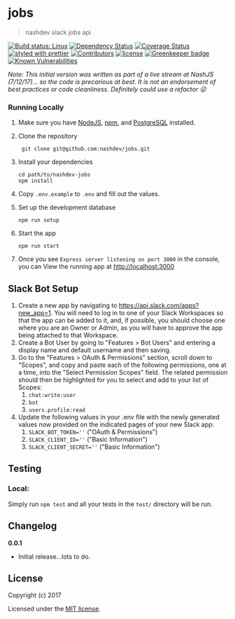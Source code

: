 # jobs

> nashdev slack jobs api

[![Build status: Linux](https://img.shields.io/travis/nashdev/jobs.svg?style=flat-square)](https://travis-ci.org/nashdev/jobs)
[![Dependency Status](https://david-dm.org/nashdev/jobs.svg?style=flat-square)](https://david-dm.org/nashdev/jobs)
[![Coverage Status](https://img.shields.io/coveralls/nashdev/jobs/master.svg?style=flat-square)](https://coveralls.io/github/nashdev/jobs?branch=master)
[![styled with prettier](https://img.shields.io/badge/styled_with-prettier-ff69b4.svg)](https://github.com/prettier/prettier)
[![Contributors](https://img.shields.io/github/contributors/nashdev/jobs.svg)](https://github.com/nashdev/jobs/graphs/contributors)
[![license](https://img.shields.io/github/license/nashdev/jobs.svg)](https://github.com/nashdev/jobs/blob/master/LICENSE)
[![Greenkeeper badge](https://badges.greenkeeper.io/nashdev/jobs.svg)](https://greenkeeper.io/)
[![Known Vulnerabilities](https://snyk.io/test/github/nashdev/jobs/badge.svg)](https://snyk.io/test/github/nashdev/jobs)

_Note: This initial version was written as part of a live stream at NashJS (7/12/17)... so the code is precarious at best. It is not an endorsement of best practices or code cleanliness. Definitely could use a refactor :stuck_out_tongue:_

### Running Locally

1.  Make sure you have [NodeJS](https://nodejs.org/), [npm](https://www.npmjs.com/), and [PostgreSQL](https://www.postgresql.org) installed.

2.  Clone the repository
    ```
     git clone git@github.com:nashdev/jobs.git
    ```
3.  Install your dependencies
    ```
    cd path/to/nashdev-jobs
    npm install
    ```
4.  Copy `.env.example` to `.env` and fill out the values.

5. Set up the development database

    ```
    npm run setup
    ```

6.  Start the app

    ```
    npm run start
    ```

7.  Once you see `Express server listening on port 3000` in the console, you can View the running app at [http://localhost:3000](http://localhost:3000)

## Slack Bot Setup

1. Create a new app by navigating to https://api.slack.com/apps?new_app=1.  You will need to log in to one of your Slack Workspaces so that the app can be added to it, and, if possible, you should choose one where you are an Owner or Admin, as you will have to approve the app being attached to that Workspace.
2. Create a Bot User by going to "Features > Bot Users" and entering a display name and default username and then saving.
3. Go to the "Features > OAuth & Permissions" section, scroll down to "Scopes", and copy and paste each of the following permissions, one at a time, into the "Select Permission Scopes" field.  The related permission should then be highlighted for you to select and add to your list of Scopes:
   1. `chat:write:user`
   2. `bot`
   3. `users.profile:read`
4. Update the following values in your .env file with the newly generated values now provided on the indicated pages of your new Slack app:
   1. `SLACK_BOT_TOKEN=''` ("OAuth & Permissions")
   2. `SLACK_CLIENT_ID=''` ("Basic Information")
   3. `SLACK_CLIENT_SECRET=''` ("Basic Information")

## Testing

### Local:

Simply run `npm test` and all your tests in the `test/` directory will be run.

## Changelog

**0.0.1**

- Initial release...lots to do.

## License

Copyright (c) 2017

Licensed under the [MIT license](LICENSE).
